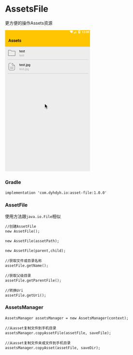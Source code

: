 # AssetsFile
更方便的操作Assets资源

![](screenshots.gif)

### Gradle
```
implementation 'com.dyhdyh.io:asset-file:1.0.0'
```

### AssetFile
使用方法跟`java.io.File`相似  

```
//创建AssetFile
new AssetFile();

new AssetFile(assetPath);

new AssetFile(parent,child);

//获取文件或目录名称
assetFile.getName();

//获取父级目录
assetFile.getParentFile();

//转换Uri
assetFile.getUri();
```


### AssetsManager
```
AssetsManager assetsManager = new AssetsManager(context);

//从asset复制文件到手机目录
assetsManager.copyAssetFile(assetFile, saveFile);

//从asset复制文件夹或文件到手机目录
assetsManager.copyAsset(assetFile, saveDir);
```